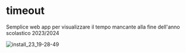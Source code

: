 # timeout

Semplice web app per visualizzare il tempo mancante alla fine dell'anno scolastico 2023/2024

![install_23_19-28-49](https://github.com/profmancusoa/timeout/assets/111191978/f19690b9-51b0-463d-9284-4b28db6cff94)
